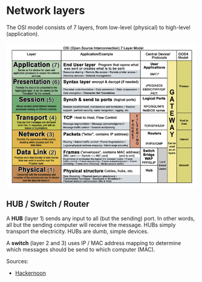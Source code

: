 # Network layers

The OSI model consists of 7 layers, from low-level (physical) to high-level (application). 

![OSI Layers](OSI_layers.png)


## HUB / Switch / Router

A <b>HUB</b> (layer 1) sends any input to all (but the sending) port. In other words, all but the sending computer will receive the message.
HUBs simply transport the electricity. HUBs are dumb, simple devices.

A <b>switch</b> (layer 2 and 3) uses IP / MAC address mapping to determine which messages should be send to which computer (MAC). 

Sources:
* [Hackernoon](https://hackernoon.com/10-things-infosec-professionals-need-to-know-about-networking-d159946efc93?gi=a62f470c6a9b)

